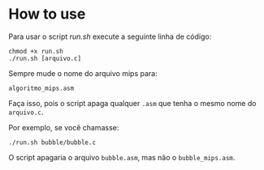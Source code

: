 # How to use

Para usar o script _run.sh_ execute a seguinte linha de código:

	chmod +x run.sh
	./run.sh [arquivo.c]

Sempre mude o nome do arquivo mips para:

	algoritmo_mips.asm

Faça isso, pois o script apaga qualquer `.asm` que tenha o mesmo nome do `arquivo.c`.

Por exemplo, se você chamasse:

	./run.sh bubble/bubble.c
 O script apagaria o arquivo `bubble.asm`, mas não o `bubble_mips.asm`.
